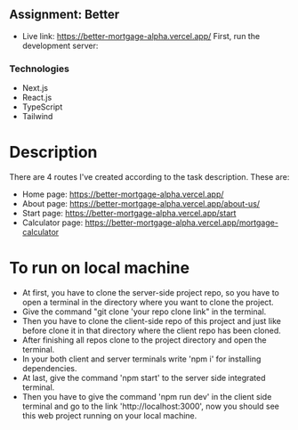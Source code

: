 ## Assignment: Better
- Live link: https://better-mortgage-alpha.vercel.app/
First, run the development server:

### Technologies
- Next.js
- React.js
- TypeScript
- Tailwind

# Description
There are 4 routes I've created according to the task description. These are:
- Home page: https://better-mortgage-alpha.vercel.app/ 
- About page: https://better-mortgage-alpha.vercel.app/about-us/ 
- Start page: https://better-mortgage-alpha.vercel.app/start
- Calculator page: https://better-mortgage-alpha.vercel.app/mortgage-calculator

# To run on local machine 
- At first, you have to clone the server-side project repo, so you have to open a terminal in the directory where you want to clone the project.
- Give the command "git clone 'your repo clone link" in the terminal.
- Then you have to clone the client-side repo of this project and just like before clone it in that directory where the client repo has been cloned.
- After finishing all repos clone to the project directory and open the terminal.
- In your both client and server terminals write 'npm i' for installing dependencies.
- At last, give the command 'npm start' to the server side integrated terminal. 
- Then you have to give the command 'npm run dev' in the client side terminal and go to the link 'http://localhost:3000', now you should see this web project running on your local machine.